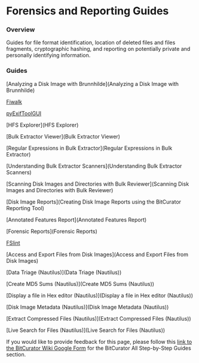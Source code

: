 Forensics and Reporting Guides
==============================





### Overview

Guides for file format identification, location of deleted files and files fragments, cryptographic hashing, and reporting on potentially private and personally identifying information.

### Guides

[Analyzing a Disk Image with Brunnhilde](Analyzing a Disk Image with Brunnhilde)

[Fiwalk](Fiwalk)

[pyExifToolGUI](pyExifToolGUI)

[HFS Explorer](HFS Explorer)

[Bulk Extractor Viewer](Bulk Extractor Viewer)

[Regular Expressions in Bulk Extractor](Regular Expressions in Bulk Extractor)

[Understanding Bulk Extractor Scanners](Understanding Bulk Extractor Scanners)

[Scanning Disk Images and Directories with Bulk Reviewer](Scanning Disk Images and Directories with Bulk Reviewer)

[Disk Image Reports](Creating Disk Image Reports using the BitCurator Reporting Tool)

[Annotated Features Report](Annotated Features Report)

[Forensic Reports](Forensic Reports)

[FSlint](FSlint)

[Access and Export Files from Disk Images](Access and Export Files from Disk Images)

[Data Triage (Nautilus)](Data Triage (Nautilus))

[Create MD5 Sums (Nautilus)](Create MD5 Sums (Nautilus))

[Display a file in Hex editor (Nautilus)](Display a file in Hex editor (Nautilus))

[Disk Image Metadata (Nautilus)](Disk Image Metadata (Nautilus))

[Extract Compressed Files (Nautilus)](Extract Compressed Files (Nautilus))

[Live Search for Files (Nautilus)](Live Search for Files (Nautilus))

  








 If you would like to provide feedback for this page, please follow this [link to the BitCurator Wiki Google Form](https://docs.google.com/forms/d/e/1FAIpQLSelmRx1VmgDEg3dU5_8cXZy9MZ5v8_sAl-Ur2nPFLAi6Lvu2w/viewform?usp=sf_link) for the BitCurator All Step-by-Step Guides section.


